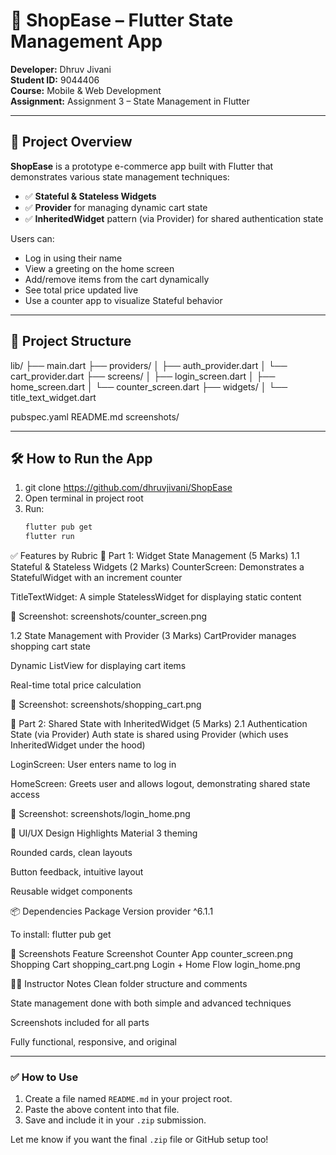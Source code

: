 # 📱 ShopEase – Flutter State Management App

**Developer:** Dhruv Jivani  
**Student ID:** 9044406  
**Course:** Mobile & Web Development  
**Assignment:** Assignment 3 – State Management in Flutter

---

## 🧩 Project Overview

**ShopEase** is a prototype e-commerce app built with Flutter that demonstrates various state management techniques:

- ✅ **Stateful & Stateless Widgets**
- ✅ **Provider** for managing dynamic cart state
- ✅ **InheritedWidget** pattern (via Provider) for shared authentication state

Users can:
- Log in using their name
- View a greeting on the home screen
- Add/remove items from the cart dynamically
- See total price updated live
- Use a counter app to visualize Stateful behavior

---

## 📁 Project Structure

lib/
├── main.dart
├── providers/
│ ├── auth_provider.dart
│ └── cart_provider.dart
├── screens/
│ ├── login_screen.dart
│ ├── home_screen.dart
│ └── counter_screen.dart
├── widgets/
│ └── title_text_widget.dart

pubspec.yaml
README.md
screenshots/


---

## 🛠️ How to Run the App

1. git clone https://github.com/dhruvjivani/ShopEase
2. Open terminal in project root
3. Run:
   ```bash
   flutter pub get
   flutter run

✅ Features by Rubric
🔹 Part 1: Widget State Management (5 Marks)
1.1 Stateful & Stateless Widgets (2 Marks)
CounterScreen: Demonstrates a StatefulWidget with an increment counter

TitleTextWidget: A simple StatelessWidget for displaying static content

📸 Screenshot: screenshots/counter_screen.png

1.2 State Management with Provider (3 Marks)
CartProvider manages shopping cart state

Dynamic ListView for displaying cart items

Real-time total price calculation

📸 Screenshot: screenshots/shopping_cart.png

🔹 Part 2: Shared State with InheritedWidget (5 Marks)
2.1 Authentication State (via Provider)
Auth state is shared using Provider (which uses InheritedWidget under the hood)

LoginScreen: User enters name to log in

HomeScreen: Greets user and allows logout, demonstrating shared state access

📸 Screenshot: screenshots/login_home.png

🎨 UI/UX Design Highlights
Material 3 theming

Rounded cards, clean layouts

Button feedback, intuitive layout

Reusable widget components

📦 Dependencies
Package	Version
provider	^6.1.1

To install:
flutter pub get

📸 Screenshots
Feature	Screenshot
Counter App	counter_screen.png
Shopping Cart	shopping_cart.png
Login + Home Flow	login_home.png

👨‍🏫 Instructor Notes
Clean folder structure and comments

State management done with both simple and advanced techniques

Screenshots included for all parts

Fully functional, responsive, and original


---

### ✅ How to Use

1. Create a file named `README.md` in your project root.
2. Paste the above content into that file.
3. Save and include it in your `.zip` submission.

Let me know if you want the final `.zip` file or GitHub setup too!
